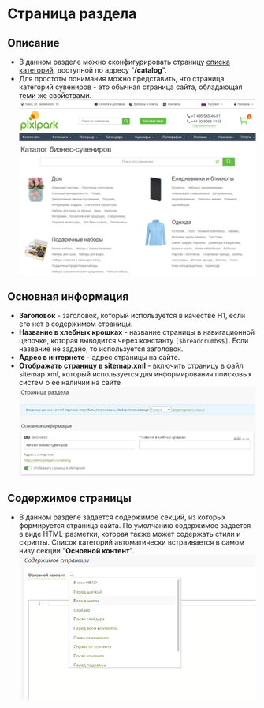 # Страница раздела
## Описание
* В данном разделе можно сконфигурировать страницу [списка категорий](https://demo.pixlpark.ru/catalog), доступной по адресу "__/catalog__".  
* Для простоты понимания можно представить, что страница категорий сувениров - это обычная страница сайта, обладающая теми же свойствами.
![](../_media/gift/catalog.png ':size=80%')

## Основная информация
* __Заголовок__ - заголовок, который используется в качестве H1, если его нет в содержимом страницы.
* __Название в хлебных крошках__ - название страницы в навигационной цепочке, которая выводится через константу `[$breadcrumbs$]`. Если название не задано, то используется заголовок.
* __Адрес в интернете__ - адрес страницы на сайте.
* __Отображать страницу в sitemap.xml__ - включить страницу в файл sitemap.xml, который используется для информирования поисковых систем о ее наличии на сайте
![](../_media/gift/page-general.png)

## Содержимое страницы
* В данном разделе задается содержимое секций, из которых формируется страница сайта. По умолчанию содержимое задается в виде HTML-разметки, которая также может содержать стили и скрипты. Список категорий автоматически встраивается в самом низу секции "__Основной контент__".
![](../_media/feedback/page-content.png)
